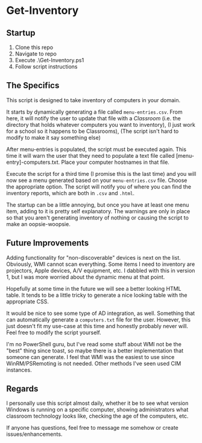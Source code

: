 # Get-Inventory

## Startup

1. Clone this repo
2. Navigate to repo
3. Execute .\Get-Inventory.ps1
4. Follow script instructions

## The Specifics

This script is designed to take inventory of computers in your domain.

It starts by dynamically generating a file called `menu-entries.csv`. From here, it will notify the user to update that file with a *Classroom* (i.e. the directory that holds whatever computers you want to inventory), (I just work for a school so it happens to be Classrooms), (The script isn't hard to modify to make it say something else)

After menu-entries is populated, the script must be executed again. This time it will warn the user that they need to populate a text file called [menu-entry]-computers.txt. Place your computer hostnames in that file.

Execute the script for a third time (I promise this is the last time) and you will now see a menu generated based on your `menu-entries.csv` file. Choose the appropriate option. The script will notify you of where you can find the inventory reports, which are both in `.csv` and `.html`.

The startup can be a little annoying, but once you have at least one menu item, adding to it is pretty self explanatory. The warnings are only in place so that you aren't generating inventory of nothing or causing the script to make an oopsie-woopsie.

## Future Improvements

Adding functionality for "non-discoverable" devices is next on the list. Obviously, WMI cannot scan everything. Some items I need to inventory are projectors, Apple devices, A/V equipment, etc. I dabbled with this in version 1, but I was more worried about the dynamic menu at that point.

Hopefully at some time in the future we will see a better looking HTML table. It tends to be a little tricky to generate a nice looking table with the appropriate CSS.

It would be nice to see some type of AD integration, as well. Something that can automatically generate a `computers.txt` file for the user. However, this just doesn't fit my use-case at this time and honestly probably never will. Feel free to modify the script yourself.

I'm no PowerShell guru, but I've read some stuff about WMI not be the "best" thing since toast, so maybe there is a better implementation that someone can generate. I feel that WMI was the easiest to use since WinRM/PSRemoting is not needed. Other methods I've seen used CIM instances.

## Regards

I personally use this script almost daily, whether it be to see what version Windows is running on a specific computer, showing administrators what classroom technology looks like, checking the age of the computers, etc.

If anyone has questions, feel free to message me somehow or create issues/enhancements.